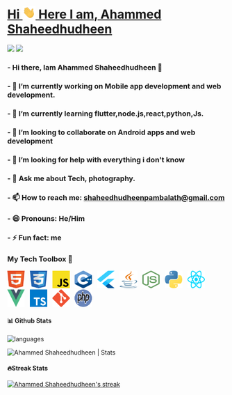 





# [Hi <img src="https://raw.githubusercontent.com/ABSphreak/ABSphreak/master/gifs/Hi.gif" width="30px"> Here I am, Ahammed Shaheedhudheen](https://github.com/shaheedhudheen)
[<img height="30" src="https://img.shields.io/badge/twitter-%231DA1F2.svg?&style=for-the-badge&logo=twitter&logoColor=white" />][twitter]
[<img height="30" src="https://img.shields.io/badge/linkedin-blue.svg?&style=for-the-badge&logo=linkedin&logoColor=white" />][LinkedIn]
<!-- [<img height="30" src="https://img.shields.io/badge/twitter-%231DA1F2.svg?&style=for-the-badge&logo=twitter&logoColor=white" />][twitter] 
[<img height="30" src="https://img.shields.io/badge/linkedin-blue.svg?&style=for-the-badge&logo=linkedin&logoColor=white" />][LinkedIn]
 -->

### - Hi there, Iam Ahammed Shaheedhudheen 👋

### - 🔭 I’m currently working on Mobile app development and web development.

### - 🌱 I’m currently learning flutter,node.js,react,python,Js.

### - 👯 I’m looking to collaborate on Android apps and web development

### - 🤔 I’m looking for help with everything i don't know

### - 💬 Ask me about Tech, photography.

### - 📫 How to reach me: shaheedhudheenpambalath@gmail.com

### - 😄 Pronouns: He/Him

### - ⚡ Fun fact: me


### My Tech Toolbox 🧰

<p align="left">
<img src="https://github.com/shaheedhudheen/icons/blob/main/html.png" alt="html5" width="40" height="40"/>
 &nbsp;
<img src="https://github.com/shaheedhudheen/icons/blob/19dfd836e90bac244a7eab3a1f0f0242ca56216d/css.png" alt="css3" width="40" height="40"/>
 &nbsp;
<img src="https://github.com/shaheedhudheen/icons/blob/main/javascript-programming-language.png" alt="javascript" width="40" height="40"/>
 &nbsp;
<img src="https://github.com/shaheedhudheen/icons/blob/main/c-plus-plus-programming-language.png" alt="c++" width="40" height="40"/> 
 &nbsp;
<img src="https://github.com/shaheedhudheen/icons/blob/main/flutter.png" alt="flutter" width="40" height="40"/>
 &nbsp;
<img src="https://github.com/shaheedhudheen/icons/blob/main/java-programming-language%20(1).png" alt="java" width="40" height="40"/>
 &nbsp;
<img src="https://github.com/shaheedhudheen/icons/blob/main/node-js.png" alt="nodejs" width="40" height="40"/>
 &nbsp;
<img src="https://github.com/shaheedhudheen/icons/blob/main/python-programming-language.png" alt="python" width="40" height="40"/>
 &nbsp;
<img src="https://github.com/shaheedhudheen/icons/blob/main/react-js.png" alt="react" width="40" height="40"/>
 &nbsp;
<img src="https://github.com/shaheedhudheen/icons/blob/main/vue-js.png" alt="vue" width="40" height="40"/>
 &nbsp;
<img src="https://github.com/shaheedhudheen/icons/blob/main/typescript-programming-language.png" alt="typescript" width="40" height="40"/>
 &nbsp;
<img src="https://github.com/shaheedhudheen/icons/blob/main/git.png" alt="git" width="40" height="40"/>
 &nbsp;
<img src="https://github.com/shaheedhudheen/icons/blob/main/php-programming-language.png" alt="html5" width="40" height="40"/>
 &nbsp;
<!-- <img src="" alt="html5" width="40" height="40"/> -->


<!--<img src="https://i.pinimg.com/originals/50/f1/58/50f1582a95bdac10f1c3fa295c8b947b.png" alt="mysql" width="40" height="40"/>
<img src="https://upload.wikimedia.org/wikipedia/commons/2/29/Postgresql_elephant.svg" alt="PostGreSQL" width="40" height="40"/> -->
</p>



<h4>📊 Github Stats</h4>

<img src="https://github-readme-stats.vercel.app/api/top-langs/?username=shaheedhudheen&layout=compact&theme=tokyonight" alt="languages" height="165">

<!-- ![Visitor Count](https://profile-counter.glitch.me/{shaheedhudheen}/count.svg) -->

<p align="left"> <img src="https://github-readme-stats.vercel.app/api?username=shaheedhudheen&show_icons=true&theme=gotham" alt="Ahammed Shaheedhudheen | Stats" />

<h4>🔥Streak Stats</h4>

<!-- GitHub Readme Streak Stats - https://github.com/DenverCoder1/github-readme-streak-stats -->
<p align="left">
  <a href="https://github.com/shaheedhudheen/github-readme-streak-stats">
    <img title="🔥 Get streak stats for your profile at git.io/streak-stats" alt="Ahammed Shaheedhudheen's streak" src="https://github-readme-streak-stats.herokuapp.com/?user=shaheedhudheen&theme=monokai-metallian&hide_border=true"/>
  </a>
<!--   <p align="center">🔥 Get streak stats for your profile at <a href="https://git.io/streak-stats">git.io/streak-stats</a></p> -->
</p>
 
[twitter]: https://twitter.com/shaheedhudheen
[linkedin]: https://www.linkedin.com/in/ahammed-shaheedhudheen-2ab747169/


